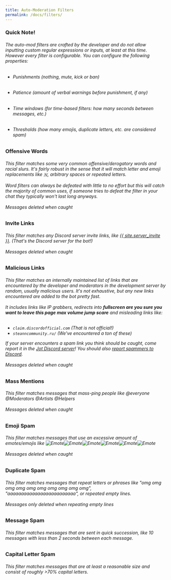 ```yaml
---
title: Auto-Moderation Filters
permalink: /docs/filters/
---
```

<div class="panel panel-info">
	<div class="panel-heading">
		<h3 class="panel-title" id="quicknote">Quick Note!</h3>
	</div>
	<div class="panel-body">
    <h6>The auto-mod filters are crafted by the developer and do not allow inputting custom regular expressions or inputs, at least at this time. However every filter <em>is</em> configurable. You can configure the following properties:</h6>
    <ul>
        <li><h6>Punishments (nothing, mute, kick or ban)</h6></li>
        <li><h6>Patience (amount of verbal warnings before punishment, if any)</h6></li>
        <li><h6>Time windows (for time-based filters: how many seconds between messages, etc.)</h6></li>
        <li><h6>Thresholds (how many emojis, duplicate letters, etc. are considered spam)</h6></li>
    </ul>
	</div>
</div>
<div class="panel panel-primary">
	<div class="panel-heading">
		<h3 class="panel-title" id="offensivewords">Offensive Words</h3>
	</div>
	<div class="panel-body">
    <h6>This filter matches some very common offensive/derogatory words and racial slurs. It's fairly robust in the sense that it will match letter and emoji replacements like &#x1f1f3;, arbitrary spaces or repeated letters.
    <br/><br/>Word filters can always be defeated with little to no effort but this will catch the majority of common uses, if someone tries to defeat the filter in your chat they typically won't last long anyways.
    <br/><br/><span class="label label-danger">Messages deleted when caught</span>
    </h6>
	</div>
</div>
<div class="panel panel-primary">
	<div class="panel-heading">
		<h3 class="panel-title" id="invitelinks">Invite Links</h3>
	</div>
	<div class="panel-body">
    <h6>This filter matches any Discord server invite links, like <a href="{{ site.server_invite }}" target="_blank">{{ site.server_invite }}</a>. (That's the Discord server for the bot!)
    <br/><br/><span class="label label-danger">Messages deleted when caught</span>
    </h6>
	</div>
</div>
<div class="panel panel-primary">
	<div class="panel-heading">
		<h3 class="panel-title" id="maliciouslinks">Malicious Links</h3>
	</div>
	<div class="panel-body">
    <h6>This filter matches an internally maintained list of links that are encountered by the developer and moderators in the development server by random, usually malicious users. It's not exhaustive, but any new links encountered are added to the bot pretty fast.
    <br/><br/>It includes links like IP grabbers, redirects into <em><strong>fullscreen are you sure you want to leave this page max volume jump scare</strong></em> and misleading links like:
    <br/><br/>
    <ul>
      <li><code>claim.discordofficial.com</code> (That is <em>not</em> official!)</li>
      <li><code>steanncommunity.ru/</code> (We've encountered a ton of these)</li>
    </ul>
    If your server encounters a spam link you think should be caught, come report it in the <a href="{{ site.server_invite }}" target="_blank">Jot Discord server</a>! You should also <a href="https://support.discord.com/hc/en-us/requests/new" target="_blank">report spammers to Discord</a>.
    <br/><br/><span class="label label-danger">Messages deleted when caught</span>
    </h6>
	</div>
</div>
<div class="panel panel-primary">
	<div class="panel-heading">
		<h3 class="panel-title" id="massmentions">Mass Mentions</h3>
	</div>
	<div class="panel-body">
    <h6>This filter matches messages that mass-ping people like <a class="btn btn-primary btn-xs">@everyone</a> <a class="btn btn-success btn-xs">@Moderators</a> <a class="btn btn-danger btn-xs">@Artists</a> <a class="btn btn-info btn-xs">@Helpers</a>
    <br/><br/><span class="label label-danger">Messages deleted when caught</span>
    </h6>
	</div>
</div>
<div class="panel panel-primary">
	<div class="panel-heading">
		<h3 class="panel-title" id="emojispam">Emoji Spam</h3>
	</div>
	<div class="panel-body">
    <h6>This filter matches messages that use an excessive amount of emotes/emojis like <img style="display:inline" src="/jot/assets/img/partycat3.gif" alt="Emote"><img style="display:inline" src="/jot/assets/img/partycat3.gif" alt="Emote"><img style="display:inline" src="/jot/assets/img/partycat3.gif" alt="Emote"><img style="display:inline" src="/jot/assets/img/partycat3.gif" alt="Emote"><img style="display:inline" src="/jot/assets/img/partycat3.gif" alt="Emote"><img style="display:inline" src="/jot/assets/img/partycat3.gif" alt="Emote">
    <br/><br/><span class="label label-danger">Messages deleted when caught</span>
    </h6>
	</div>
</div>
<div class="panel panel-primary">
	<div class="panel-heading">
		<h3 class="panel-title" id="duplicatespam">Duplicate Spam</h3>
	</div>
	<div class="panel-body">
    <h6>This filter matches messages that repeat letters or phrases like "omg omg omg omg omg omg omg omg omg omg", "aaaaaaaaaaaaaaaaaaaaaaaaa", or repeated empty lines.
    <br/><br/><span class="label label-primary">Messages only deleted when repeating empty lines</span>
    </h6>
	</div>
</div>
<div class="panel panel-primary">
	<div class="panel-heading">
		<h3 class="panel-title" id="messagespam">Message Spam</h3>
	</div>
	<div class="panel-body">
    <h6>This filter matches messages that are sent in quick succession, like 10 messages with less than 2 seconds between each message.</h6>
	</div>
</div>
<div class="panel panel-primary">
	<div class="panel-heading">
		<h3 class="panel-title" id="capsspam">Capital Letter Spam</h3>
	</div>
	<div class="panel-body">
    <h6>This filter matches messages that are at least a reasonable size and consist of roughly >70% capital letters.</h6>
	</div>
</div>
